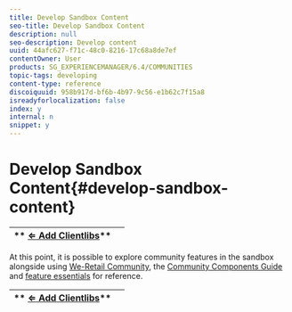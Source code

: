 ```yaml
---
title: Develop Sandbox Content
seo-title: Develop Sandbox Content
description: null
seo-description: Develop content 
uuid: 44afc627-f71c-48c0-8216-17c68a8de7ef
contentOwner: User
products: SG_EXPERIENCEMANAGER/6.4/COMMUNITIES
topic-tags: developing
content-type: reference
discoiquuid: 958b917d-bf6b-4b97-9c56-e1b62c7f15a8
isreadyforlocalization: false
index: y
internal: n
snippet: y
---
```


# Develop Sandbox Content{#develop-sandbox-content}

| ** [⇐ Add Clientlibs](../../communities/using/add-clientlibs.md)** |  |
|---|---|

At this point, it is possible to explore community features in the sandbox alongside using [We-Retail Community](../../sites/developing/using/we-retail.md), the [Community Components Guide](../../communities/using/components-guide.md) and [feature essentials](../../communities/using/essentials.md) for reference.

| ** [⇐ Add Clientlibs](../../communities/using/add-clientlibs.md)** |  |
|---|---|

